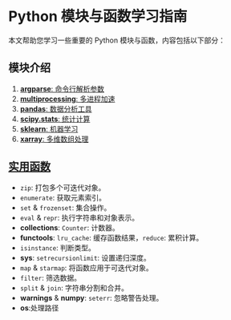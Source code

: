 # Python 模块与函数学习指南

本文帮助您学习一些重要的 Python 模块与函数，内容包括以下部分：

## 模块介绍
1. [**argparse**: 命令行解析参数](argparse.py)
2. [**multiprocessing**: 多进程加速](multiprocessing.py)
3. [**pandas**: 数据分析工具](pandas.py)
4. [**scipy.stats**: 统计计算](scipy.py)
5. [**sklearn**: 机器学习](sklearn.py)
6. [**xarray**: 多维数组处理](xarray.py)

## [实用函数](useful_function.py)
- `zip`: 打包多个可迭代对象。
- `enumerate`: 获取元素索引。
- `set` & `frozenset`: 集合操作。
- `eval` & `repr`: 执行字符串和对象表示。
- **collections**: `Counter`: 计数器。
- **functools**: `lru_cache`: 缓存函数结果，`reduce`: 累积计算。
- `isinstance`: 判断类型。
- **sys**: `setrecursionlimit`: 设置递归深度。
- `map` & `starmap`: 将函数应用于可迭代对象。
- `filter`: 筛选数据。
- `split` & `join`: 字符串分割和合并。
- **warnings** & **numpy**: `seterr`: 忽略警告处理。
- **os**:处理路径
